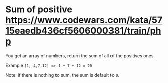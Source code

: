 # Sum of positive https://www.codewars.com/kata/5715eaedb436cf5606000381/train/php

You get an array of numbers, return the sum of all of the positives ones.

Example `[1,-4,7,12] => 1 + 7 + 12 = 20`

Note: if there is nothing to sum, the sum is default to `0`.
